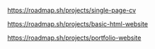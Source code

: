 https://roadmap.sh/projects/single-page-cv

https://roadmap.sh/projects/basic-html-website

https://roadmap.sh/projects/portfolio-website
